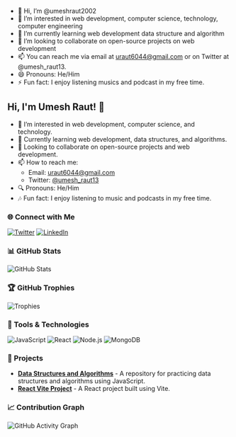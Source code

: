 - 👋 Hi, I’m @umeshraut2002
- 👀 I’m interested in web development, computer science, technology, computer engineering 
- 🌱 I’m currently learning web development data structure and algorithm 
- 💞️ I’m looking to collaborate on open-source projects on web development
- 📫  You can reach me via email at uraut6044@gmail.com or on Twitter at @umesh_raut13.
- 😄 Pronouns: He/Him
- ⚡ Fun fact: I enjoy listening musics and podcast in my free time.

## Hi, I'm Umesh Raut! 👋

- 🔭 I’m interested in web development, computer science, and technology.
- 🌱 Currently learning web development, data structures, and algorithms.
- 🤝 Looking to collaborate on open-source projects and web development.
- 📫 How to reach me: 
  - Email: uraut6044@gmail.com
  - Twitter: [@umesh_raut13](https://twitter.com/umesh_raut13)
- 🔍 Pronouns: He/Him
- 🎶 Fun fact: I enjoy listening to music and podcasts in my free time.

### 🌐 Connect with Me
[![Twitter](https://img.shields.io/badge/Twitter-1DA1F2?style=for-the-badge&logo=twitter&logoColor=white)](https://twitter.com/umesh_raut13)
[![LinkedIn](https://img.shields.io/badge/LinkedIn-0077B5?style=for-the-badge&logo=linkedin&logoColor=white)](https://linkedin.com)

### 📊 GitHub Stats
![GitHub Stats](https://github-readme-stats.vercel.app/api?username=umeshraut2002&show_icons=true&theme=radical)

### 🏆 GitHub Trophies
![Trophies](https://github-profile-trophy.vercel.app/?username=umeshraut2002&theme=radical)

### 🔧 Tools & Technologies
![JavaScript](https://img.shields.io/badge/JavaScript-323330?style=for-the-badge&logo=javascript&logoColor=F7DF1E)
![React](https://img.shields.io/badge/React-20232A?style=for-the-badge&logo=react&logoColor=61DAFB)
![Node.js](https://img.shields.io/badge/Node.js-43853D?style=for-the-badge&logo=node-dot-js&logoColor=white)
![MongoDB](https://img.shields.io/badge/MongoDB-4EA94B?style=for-the-badge&logo=mongodb&logoColor=white)

### 🚀 Projects
- [**Data Structures and Algorithms**](https://github.com/umeshraut2002/data-structuresand-Algo) - A repository for practicing data structures and algorithms using JavaScript.
- [**React Vite Project**](https://github.com/umeshraut2002/reactVite) - A React project built using Vite.

### 📈 Contribution Graph
![GitHub Activity Graph](https://activity-graph.herokuapp.com/graph?username=umeshraut2002&theme=dracula)


<!---
umeshraut2002/umeshraut2002 is a ✨ special ✨ repository because its `README.md` (this file) appears on your GitHub profile.
You can click the Preview link to take a look at your changes.
--->
